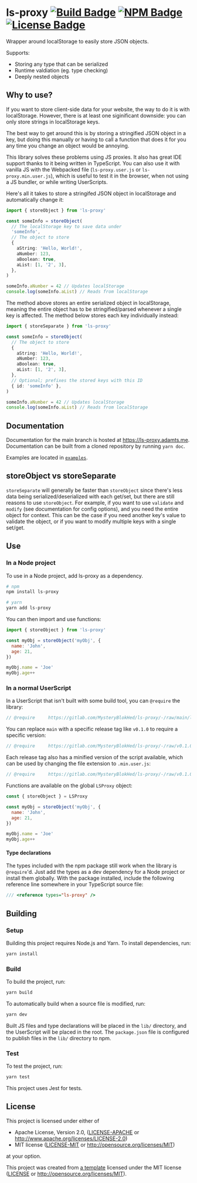 # ls-proxy [![Build Badge]](https://gitlab.com/MysteryBlokHed/ls-proxy/-/pipelines) [![NPM Badge]](https://www.npmjs.com/package/ls-proxy) [![License Badge]](#license)

Wrapper around localStorage to easily store JSON objects.

Supports:

- Storing any type that can be serialized
- Runtime valdiation (eg. type checking)
- Deeply nested objects

## Why to use?

If you want to store client-side data for your website, the way to do it is with localStorage.
However, there is at least one siginificant downside: you can only store strings in localStorage keys.

The best way to get around this is by storing a stringified JSON object in a key,
but doing this manually or having to call a function that does it for you any time you change an object would be annoying.

This library solves these problems using JS proxies.
It also has great IDE support thanks to it being written in TypeScript.
You can also use it with vanilla JS with the Webpacked file (`ls-proxy.user.js` or `ls-proxy.min.user.js`),
which is useful to test it in the browser, when not using a JS bundler, or while writing UserScripts.

Here's all it takes to store a stringifed JSON object in localStorage and automatically change it:

```typescript
import { storeObject } from 'ls-proxy'

const someInfo = storeObject(
  // The localStorage key to save data under
  'someInfo',
  // The object to store
  {
    aString: 'Hello, World!',
    aNumber: 123,
    aBoolean: true,
    aList: [1, '2', 3],
  },
)

someInfo.aNumber = 42 // Updates localStorage
console.log(someInfo.aList) // Reads from localStorage
```

The method above stores an entire serialized object in localStorage,
meaning the entire object has to be stringified/parsed whenever a single key
is affected. The method below stores each key individually instead:

```typescript
import { storeSeparate } from 'ls-proxy'

const someInfo = storeObject(
  // The object to store
  {
    aString: 'Hello, World!',
    aNumber: 123,
    aBoolean: true,
    aList: [1, '2', 3],
  },
  // Optional; prefixes the stored keys with this ID
  { id: 'someInfo' },
)

someInfo.aNumber = 42 // Updates localStorage
console.log(someInfo.aList) // Reads from localStorage
```

## Documentation

Documentation for the main branch is hosted at <https://ls-proxy.adamts.me>.
Documentation can be built from a cloned repository by running `yarn doc`.

Examples are located in [`examples`](https://gitlab.com/MysteryBlokHed/ls-proxy/-/tree/main/examples).

## storeObject vs storeSeparate

`storeSeparate` will generally be faster than `storeObject`
since there's less data being serialized/deserialized with each get/set,
but there are still reasons to use `storeObject`.
For example, if you want to use `validate` and `modify` (see documentation for config options),
and you need the entire object for context.
This can be the case if you need another key's value to validate the object,
or if you want to modify multiple keys with a single set/get.

## Use

### In a Node project

To use in a Node project, add ls-proxy as a dependency.

```sh
# npm
npm install ls-proxy

# yarn
yarn add ls-proxy
```

You can then import and use functions:

```javascript
import { storeObject } from 'ls-proxy'

const myObj = storeObject('myObj', {
  name: 'John',
  age: 21,
})

myObj.name = 'Joe'
myObj.age++
```

### In a normal UserScript

In a UserScript that isn't built with some build tool, you can `@require` the library:

```javascript
// @require     https://gitlab.com/MysteryBlokHed/ls-proxy/-/raw/main/ls-proxy.user.js
```

<!-- Make sure that this is true for your project -->

You can replace `main` with a specific release tag like `v0.1.0` to require a specific version:

```javascript
// @require     https://gitlab.com/MysteryBlokHed/ls-proxy/-/raw/v0.1.0/ls-proxy.user.js
```

Each release tag also has a minified version of the script available,
which can be used by changing the file extension to `.min.user.js`:

```javascript
// @require     https://gitlab.com/MysteryBlokHed/ls-proxy/-/raw/v0.1.0/ls-proxy.min.user.js
```

Functions are available on the global `LSProxy` object:

```javascript
const { storeObject } = LSProxy

const myObj = storeObject('myObj', {
  name: 'John',
  age: 21,
})

myObj.name = 'Joe'
myObj.age++
```

#### Type declarations

The types included with the npm package still work when the library is `@require`'d.
Just add the types as a dev dependency for a Node project or install them globally.
With the package installed, include the following reference line somewhere in your TypeScript source file:

```typescript
/// <reference types="ls-proxy" />
```

## Building

### Setup

Building this project requires Node.js and Yarn.
To install dependencies, run:

```sh
yarn install
```

### Build

To build the project, run:

```sh
yarn build
```

To automatically build when a source file is modified, run:

```sh
yarn dev
```

Built JS files and type declarations will be placed in the `lib/` directory,
and the UserScript will be placed in the root. The `package.json` file is configured
to publish files in the `lib/` directory to npm.

### Test

To test the project, run:

```sh
yarn test
```

This project uses Jest for tests.

## License

This project is licensed under either of

- Apache License, Version 2.0, ([LICENSE-APACHE](LICENSE-APACHE) or
  <http://www.apache.org/licenses/LICENSE-2.0>)
- MIT license ([LICENSE-MIT](LICENSE-MIT) or
  <http://opensource.org/licenses/MIT>)

at your option.

This project was created from [a template](https://gitlab.com/MysteryBlokHed/ls-proxy)
licensed under the MIT license
([LICENSE](https://gitlab.com/MysteryBlokHed/ls-proxy/-/blob/main/LICENSE)
or <http://opensource.org/licenses/MIT>).

[build badge]: https://img.shields.io/gitlab/pipeline-status/MysteryBlokHed/ls-proxy
[npm badge]: https://img.shields.io/npm/v/ls-proxy
[license badge]: https://img.shields.io/badge/license-MIT%20OR%20Apache--2.0-green
